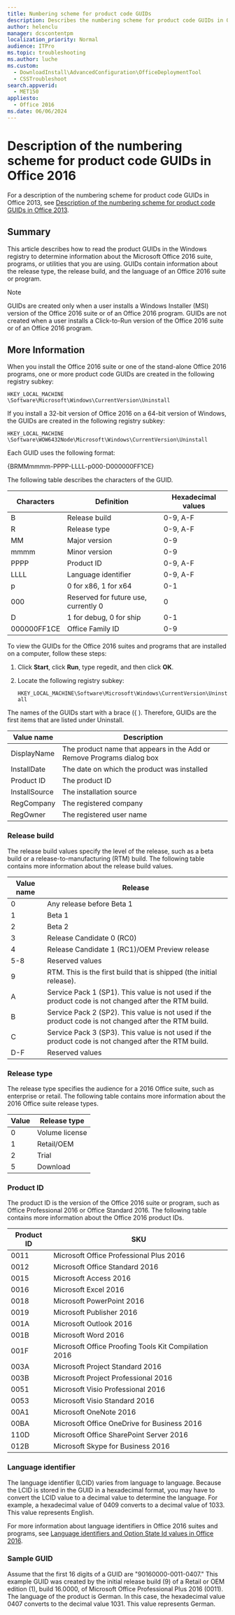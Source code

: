 ```yaml
---
title: Numbering scheme for product code GUIDs
description: Describes the numbering scheme for product code GUIDs in Office 2016.
author: helenclu
manager: dcscontentpm
localization_priority: Normal
audience: ITPro
ms.topic: troubleshooting
ms.author: luche
ms.custom: 
  - DownloadInstall\AdvancedConfiguration\OfficeDeploymentTool
  - CSSTroubleshoot
search.appverid: 
  - MET150
appliesto: 
  - Office 2016
ms.date: 06/06/2024
---
```


# Description of the numbering scheme for product code GUIDs in Office 2016

For a description of the numbering scheme for product code GUIDs in Office 2013, see [Description of the numbering scheme for product code GUIDs in Office 2013](https://support.microsoft.com/help/2786054).

## Summary

This article describes how to read the product GUIDs in the Windows registry to determine information about the Microsoft Office 2016 suite, programs, or utilities that you are using. GUIDs contain information about the release type, the release build, and the language of an Office 2016 suite or program.

> [!NOTE]
> GUIDs are created only when a user installs a Windows Installer (MSI) version of the Office 2016 suite or of an Office 2016 program. GUIDs are not created when a user installs a Click-to-Run version of the Office 2016 suite or of an Office 2016 program.

## More Information

When you install the Office 2016 suite or one of the stand-alone Office 2016 programs, one or more product code GUIDs are created in the following registry subkey:

`HKEY_LOCAL_MACHINE \Software\Microsoft\Windows\CurrentVersion\Uninstall`

If you install a 32-bit version of Office 2016 on a 64-bit version of Windows, the GUIDs are created in the following registry subkey:

`HKEY_LOCAL_MACHINE \Software\WOW6432Node\Microsoft\Windows\CurrentVersion\Uninstall`

Each GUID uses the following format:

{BRMMmmmm-PPPP-LLLL-p000-D000000FF1CE}

The following table describes the characters of the GUID.

|Characters| Definition| Hexadecimal values |
|---|---|---|
|B|Release build|0-9, A-F |
|R|Release type|0-9, A-F |
|MM|Major version|0-9 |
|mmmm|Minor version|0-9 |
|PPPP|Product ID|0-9, A-F |
|LLLL|Language identifier|0-9, A-F |
|p|0 for x86, 1 for x64|0-1 |
|000|Reserved for future use, currently 0|0 |
|D|1 for debug, 0 for ship|0-1 |
|000000FF1CE|Office Family ID|0-9 |

To view the GUIDs for the Office 2016 suites and programs that are installed on a computer, follow these steps:

1. Click **Start**, click **Run**, type regedit, and then click **OK**.
2. Locate the following registry subkey:

   `HKEY_LOCAL_MACHINE\Software\Microsoft\Windows\CurrentVersion\Uninstall`

The names of the GUIDs start with a brace ({ ). Therefore, GUIDs are the first items that are listed under Uninstall.

|Value name| Description |
|---|---|
|DisplayName|The product name that appears in the Add or Remove Programs dialog box |
|InstallDate|The date on which the product was installed |
|Product ID|The product ID |
|InstallSource|The installation source |
|RegCompany|The registered company |
|RegOwner|The registered user name |

### Release build

The release build values specify the level of the release, such as a beta build or a release-to-manufacturing (RTM) build. The following table contains more information about the release build values.

|Value name| Release |
|--|---|
|0|Any release before Beta 1 |
|1|Beta 1 |
|2|Beta 2 |
|3|Release Candidate 0 (RC0) |
|4|Release Candidate 1 (RC1)/OEM Preview release |
|5-8|Reserved values |
|9|RTM. This is the first build that is shipped (the initial release). |
|A|Service Pack 1 (SP1). This value is not used if the product code is not changed after the RTM build. |
|B|Service Pack 2 (SP2). This value is not used if the product code is not changed after the RTM build. |
|C|Service Pack 3 (SP3). This value is not used if the product code is not changed after the RTM build. |
|D-F|Reserved values |

### Release type

The release type specifies the audience for a 2016 Office suite, such as enterprise or retail. The following table contains more information about the 2016 Office suite release types.  

|Value| Release type |
|---|---|
|0|Volume license |
|1|Retail/OEM |
|2|Trial |
|5|Download |

### Product ID

The product ID is the version of the Office 2016 suite or program, such as Office Professional 2016 or Office Standard 2016. The following table contains more information about the Office 2016 product IDs.

|Product ID| SKU |
|---|---|
|0011|Microsoft Office Professional Plus 2016 |
|0012|Microsoft Office Standard 2016 |
|0015|Microsoft Access 2016 |
|0016|Microsoft Excel 2016 |
|0018|Microsoft PowerPoint 2016 |
|0019|Microsoft Publisher 2016 |
|001A|Microsoft Outlook 2016 |
|001B|Microsoft Word 2016 |
|001F|Microsoft Office Proofing Tools Kit Compilation 2016 |
|003A|Microsoft Project Standard 2016 |
|003B|Microsoft Project Professional 2016 |
|0051|Microsoft Visio Professional 2016 |
|0053|Microsoft Visio Standard 2016 |
|00A1|Microsoft OneNote 2016 |
|00BA|Microsoft Office OneDrive for Business 2016 |
|110D|Microsoft Office SharePoint Server 2016 |
|012B|Microsoft Skype for Business 2016 |

### Language identifier

The language identifier (LCID) varies from language to language. Because the LCID is stored in the GUID in a hexadecimal format, you may have to convert the LCID value to a decimal value to determine the language. For example, a hexadecimal value of 0409 converts to a decimal value of 1033. This value represents English.

For more information about language identifiers in Office 2016 suites and programs, see [Language identifiers and Option State Id values in Office 2016](https://technet.microsoft.com/library/cc179219.aspx).

### Sample GUID

Assume that the first 16 digits of a GUID are "90160000-0011-0407." This example GUID was created by the initial release build (9) of a Retail or OEM edition (1), build 16.0000, of Microsoft Office Professional Plus 2016 (0011). The language of the product is German. In this case, the hexadecimal value 0407 converts to the decimal value 1031. This value represents German.
